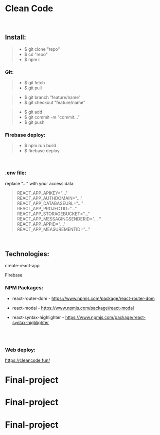 # Clean Code

<br/>

## Install:

> - \$ git clone "repo"
> - \$ cd "repo"
> - \$ npm i

### Git:

> - \$ git fetch
> - \$ git pull

> - \$ git branch "feature/name"
> - \$ git checkout "feature/name"

> - \$ git add .
> - \$ git commit -m "commit..."
> - \$ git push

### Firebase deploy:

> - \$ npm run build
> - \$ firebase deploy

<br/>

### .env file:

replace "..." with your access data

> REACT_APP_APIKEY="..." <br />
> REACT_APP_AUTHDOMAIN="..." <br />
> REACT_APP_DATABASEURL="..." <br />
> REACT_APP_PROJECTID="..." <br />
> REACT_APP_STORAGEBUCKET="..." <br />
> REACT_APP_MESSAGINGSENDERID="... " <br />
> REACT_APP_APPID="..." <br />
> REACT_APP_MEASUREMENTID="..." <br />

<br/>

## Technologies:

create-react-app

Firebase

### NPM Packages:

- react-router-dom - https://www.npmjs.com/package/react-router-dom

- react-modal - https://www.npmjs.com/package/react-modal

- react-syntax-highlighter - https://www.npmjs.com/package/react-syntax-highlighter

<br />
<br />

### Web deploy:

https://cleancode.fun/
# Final-project
# Final-project
# Final-project
